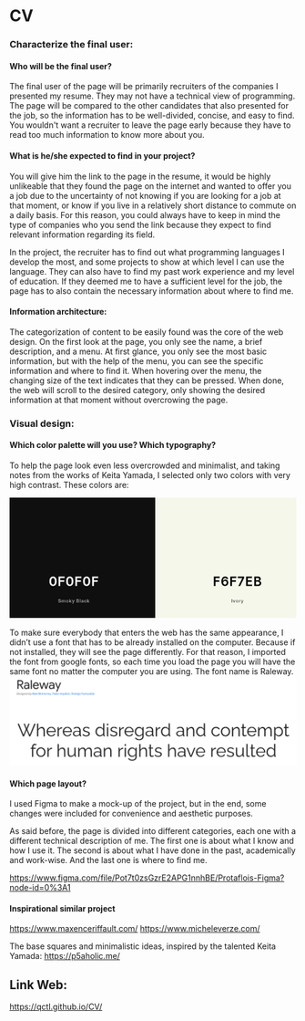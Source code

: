 # CV

### Characterize the final user:

#### **Who will be the final user?**

The final user of the page will be primarily recruiters of the companies I presented my resume. They may not have a technical view of programming. The page will be compared to the other candidates that also presented for the job, so the information has to be well-divided, concise, and easy to find. You wouldn't want a recruiter to leave the page early because they have to read too much information to know more about you.

#### **What is he/she expected to find in your project?**

You will give him the link to the page in the resume, it would be highly unlikeable that they found the page on the internet and wanted to offer you a job due to the uncertainty of not knowing if you are looking for a job at that moment, or know if you live in a relatively short distance to commute on a daily basis. 
For this reason, you could always have to keep in mind the type of companies who you send the link because they expect to find relevant information regarding its field.

In the project, the recruiter has to find out what programming languages I develop the most, and some projects to show at which level I can use the language. They can also have to find my past work experience and my level of education. If they deemed me to have a sufficient level for the job, the page has to also contain the necessary information about where to find me.

#### **Information architecture**:

The categorization of content to be easily found was the core of the web design. On the first look at the page, you only see the name, a brief description, and a menu. At first glance, you only see the most basic information, but with the help of the menu, you can see the specific information and where to find it. 
When hovering over the menu, the changing size of the text indicates that they can be pressed. When done, the web will scroll to the desired category, only showing the desired information at that moment without overcrowing the page.


### Visual design: 

#### **Which color palette will you use? Which typography?**

To help the page look even less overcrowded and minimalist, and taking notes from the works of Keita Yamada, I selected only two colors with very high contrast.
These colors are:

![Pallete](https://github.com/QcTL/CV/blob/main/img/ColorPalete.png?raw=true "Pallete")


To make sure everybody that enters the web has the same appearance, I didn’t use a font that has to be already installed on the computer. Because if not installed, they will see the page differently. For that reason, I imported the font from google fonts, so each time you load the page you will have the same font no matter the computer you are using. 
The font name is Raleway. 
![Font Used](https://github.com/QcTL/CV/blob/main/img/fontUsed.png?raw=true "Font")

#### **Which page layout?**

I used Figma to make a mock-up of the project, but in the end, some changes were included for convenience and aesthetic purposes.

As said before, the page is divided into different categories, each one with a different technical description of me. The first one is about what I know and how I use it. The second is about what I have done in the past, academically and work-wise. And the last one is where to find me.

https://www.figma.com/file/Pot7t0zsGzrE2APG1nnhBE/Protaflois-Figma?node-id=0%3A1

#### **Inspirational similar project**

https://www.maxenceriffault.com/
https://www.micheleverze.com/

The base squares and minimalistic ideas, inspired by the talented Keita Yamada:
https://p5aholic.me/

## Link Web:
https://qctl.github.io/CV/
